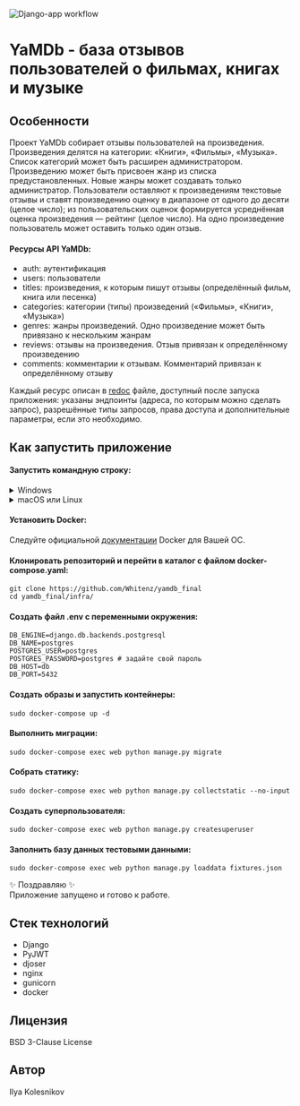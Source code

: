 ![Django-app workflow](https://github.com/Whitenz/yamdb_final/actions/workflows/yamdb_workflow.yml/badge.svg)


# YaMDb - база отзывов пользователей о фильмах, книгах и музыке


## Особенности
Проект YaMDb собирает отзывы пользователей на произведения. Произведения делятся на категории: «Книги», «Фильмы», «Музыка». Список категорий может быть расширен администратором. Произведению может быть присвоен жанр из списка предустановленных. Новые жанры может создавать только администратор. Пользователи оставляют к произведениям текстовые отзывы и ставят произведению оценку в диапазоне от одного до десяти (целое число); из пользовательских оценок формируется усреднённая оценка произведения — рейтинг (целое число). На одно произведение пользователь может оставить только один отзыв.

#### Ресурсы API YaMDb:
- auth: аутентификация
- users: пользователи
- titles: произведения, к которым пишут отзывы (определённый фильм, книга или песенка)
- categories: категории (типы) произведений («Фильмы», «Книги», «Музыка»)
- genres: жанры произведений. Одно произведение может быть привязано к нескольким жанрам
- reviews: отзывы на произведения. Отзыв привязан к определённому произведению
- comments: комментарии к отзывам. Комментарий привязан к определённому отзыву

Каждый ресурс описан в <a href="http://yourip/redoc/">redoc</a> файле, доступный после запуска приложения: указаны эндпоинты (адреса, по которым можно сделать запрос), разрешённые типы запросов, права доступа и дополнительные параметры, если это необходимо.


## Как запустить приложение

#### Запустить командную строку:
<details>
    <summary>Windows</summary>
    Скачайте и установите Git Bash. Подробная инструкция и дистрибутив можно найти на <a href="https://gitforwindows.org/">сайте</a>. Затем в меню пуск найдите и запустите приложение Git Bash.
</details>
<details>
    <summary>macOS или Linux</summary>
    Откройте главное меню приложений и выберите приложение "Терминал".
</details>

#### Установить Docker:

Следуйте официальной [документации](https://docs.docker.com/get-docker/) Docker для Вашей ОС.


#### Клонировать репозиторий и перейти в каталог с файлом docker-compose.yaml:
```
git clone https://github.com/Whitenz/yamdb_final
cd yamdb_final/infra/
```

#### Создать файл .env с переменными окружения:
```
DB_ENGINE=django.db.backends.postgresql
DB_NAME=postgres
POSTGRES_USER=postgres
POSTGRES_PASSWORD=postgres # задайте свой пароль
DB_HOST=db
DB_PORT=5432
```

#### Создать образы и запустить контейнеры:
```
sudo docker-compose up -d
```

#### Выполнить миграции:
```
sudo docker-compose exec web python manage.py migrate
```

#### Собрать статику:
```
sudo docker-compose exec web python manage.py collectstatic --no-input
```

#### Создать суперпользователя:
```
sudo docker-compose exec web python manage.py createsuperuser

```

#### Заполнить базу данных тестовыми данными:
```
sudo docker-compose exec web python manage.py loaddata fixtures.json

```

✨ Поздравляю ✨ <br>
Приложение запущено и готово к работе.


## Стек технологий
- Django
- PyJWT
- djoser
- nginx
- gunicorn
- docker


## Лицензия
BSD 3-Clause License


## Автор
Ilya Kolesnikov